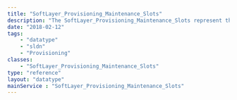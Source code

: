 ```yaml
---
title: "SoftLayer_Provisioning_Maintenance_Slots"
description: "The SoftLayer_Provisioning_Maintenance_Slots represent the available slots for a given maintenance window at a SoftLayer data center. "
date: "2018-02-12"
tags:
    - "datatype"
    - "sldn"
    - "Provisioning"
classes:
    - "SoftLayer_Provisioning_Maintenance_Slots"
type: "reference"
layout: "datatype"
mainService : "SoftLayer_Provisioning_Maintenance_Slots"
---
```

